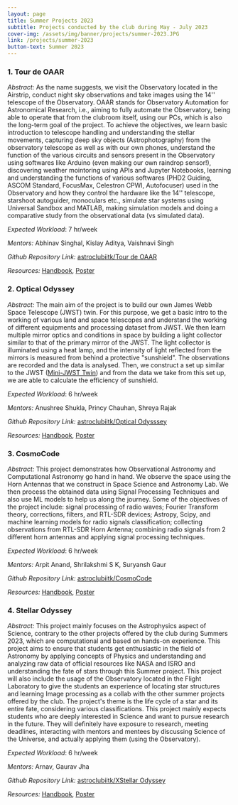```yaml
---
layout: page
title: Summer Projects 2023
subtitle: Projects conducted by the club during May - July 2023
cover-img: /assets/img/banner/projects/summer-2023.JPG
link: /projects/summer-2023
button-text: Summer 2023
---
```


### 1. Tour de OAAR

*Abstract:* As the name suggests, we visit the Observatory located in the Airstrip, conduct night sky observations and take images using the 14'' telescope of the Observatory. OAAR stands for Observatory Automation for Astronomical Research, i.e., aiming to fully automate the Observatory, being able to operate that from the clubroom itself, using our PCs, which is also the long-term goal of the project. To achieve the objectives, we learn basic introduction to telescope handling and understanding the stellar movements, capturing deep sky objects (Astrophotography) from the observatory telescope as well as with our own phones,  understand the function of the various circuits and sensors present in the Observatory using softwares like Arduino (even making our own raindrop sensor!), discovering weather mointoring using APIs and Jupyter Notebooks, learning and understanding the functions of various softwares (PHD2 Guiding, ASCOM Standard, FocusMax, Celestron CPWI, Autofocuser) used in the Observatory and how they control the hardware like the 14'' telescope, starshoot autoguider, monoculars etc., simulate star systems using Universal Sandbox and MATLAB, making simulation models and doing a comparative study from the observational data (vs simulated data).

*Expected Workload*: 7 hr/week

*Mentors:* Abhinav Singhal, Kislay Aditya, Vaishnavi Singh

*Github Repository Link:*  [astroclubiitk/Tour de OAAR](https://github.com/astroclubiitk/Tour-de-OAAR-2023)

*Resources:* <a href="/assets/docs/projects/2023/Tour_de_OAAR/Handbook.pdf" target="_blank">Handbook</a>, <a href="/assets/docs/projects/2023/Tour_de_OAAR/Poster.pdf" target="_blank">Poster</a>

### 2. Optical Odyssey

*Abstract:* The main aim of the project is to build our own James Webb Space Telescope (JWST) twin. For this purpose, we get a basic intro to the working of various land and space telescopes and understand the working of different equipments and processing dataset from JWST. We then learn multiple mirror optics and conditions in space by building a light collector similar to that of the primary mirror of the JWST. The light collector is illuminated using a heat lamp, and the intensity of light reflected from the mirrors is measured from behind a protective "sunshield". The observations are recorded and the data is analysed. Then, we construct a set up similar to the JWST (<a href="/assets/img/banner/projects/sp-2023-optical-odyssey.jpg" target="_blank">Mini-JWST Twin</a>) and from the data we take from this set up, we are able to calculate the efficiency of sunshield.

*Expected Workload*: 6 hr/week

*Mentors:* Anushree Shukla, Princy Chauhan, Shreya Rajak

*Github Repository Link:*  [astroclubiitk/Optical Odysssey](https://github.com/astroclubiitk/Optical-Odyssey-2023)

*Resources:* <a href="/assets/docs/projects/2023/Optical_Odyssey/Handbook.pdf" target="_blank">Handbook</a>, <a href="/assets/docs/projects/2023/Optical_Odyssey/Poster.pdf" target="_blank">Poster</a>

### 3. CosmoCode

*Abstract:* This project demonstrates how Observational Astronomy and Computational Astronomy go hand in hand. We observe the space using the Horn Antennas that we construct in Space Science and Astronomy Lab. We then process the obtained data using Signal Processing Techniques and also use ML models to help us along the journey. Some of the objectives of the project include: signal processing of radio waves; Fourier Transform theory, corrections, filters, and RTL-SDR devices; Astropy, Scipy, and machine learning models for radio signals classification; collecting observations from RTL-SDR Horn Antenna; combining radio signals from 2 different horn antennas and applying signal processing techniques.

*Expected Workload*: 6 hr/week

*Mentors:* Arpit Anand, Shrilakshmi S K, Suryansh Gaur

*Github Repository Link:*  [astroclubiitk/CosmoCode](https://github.com/astroclubiitk/CosmoCode-2023)

*Resources:* <a href="/assets/docs/projects/2023/CosmoCode/Handbook.pdf" target="_blank">Handbook</a>, <a href="/assets/docs/projects/2023/CosmoCode/Poster.pdf" target="_blank">Poster</a>

### 4. Stellar Odyssey

*Abstract:* This project mainly focuses on the Astrophysics aspect of Science, contrary to the other projects
offered by the club during Summers 2023, which are computational and based on hands-on experience. This project aims to
ensure that students get enthusiastic in the field of Astronomy by applying concepts of Physics and
understanding and analyzing raw data of official resources like NASA and ISRO and
understanding the fate of stars through this Summer project. This project will also include the
usage of the Observatory located in the Flight Laboratory to give the students an experience of
locating star structures and learning Image processing as a collab with the other summer
projects offered by the club. The project's theme is the life cycle of a star and its entire fate,
considering various classifications. This project mainly expects students who are deeply
interested in Science and want to pursue research in the future. They will definitely have
exposure to research, meeting deadlines, interacting with mentors and mentees by discussing
Science of the Universe, and actually applying them (using the Observatory).

*Expected Workload*: 6 hr/week

*Mentors:* Arnav, Gaurav Jha

*Github Repository Link:*  [astroclubiitk/XStellar Odyssey](https://github.com/astroclubiitk/Stellar-Odyssey-2023)

*Resources:* <a href="/assets/docs/projects/2023/CosmoCode/Handbook.pdf" target="_blank">Handbook</a>, <a href="/assets/docs/projects/2023/Stellar_Odyssey/Poster.pdf" target="_blank">Poster</a>
